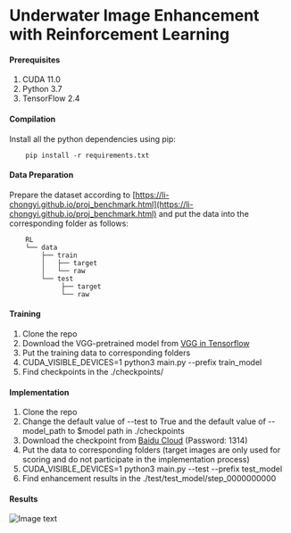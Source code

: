# Underwater Image Enhancement with Reinforcement Learning 

#### Prerequisites

1.  CUDA 11.0
2.  Python 3.7
3.  TensorFlow 2.4

#### Compilation
Install all the python dependencies using pip:
        
        pip install -r requirements.txt

#### Data Preparation
Prepare the dataset according to [https://li-chongyi.github.io/proj_benchmark.html](https://li-chongyi.github.io/proj_benchmark.html) and put the data into the corresponding folder as follows:

        RL
        └── data
            ├── train
            │   ├── target
            │   └── raw
            └── test
                 ├── target
                 └── raw

#### Training
1. Clone the repo
2. Download the VGG-pretrained model from [VGG in Tensorflow](https://github.com/jcheng1602/tensorflow-vgg)
3. Put the training data to corresponding folders
4. CUDA_VISIBLE_DEVICES=1 python3 main.py --prefix train_model
5. Find checkpoints in the ./checkpoints/ 

#### Implementation
1. Clone the repo
2. Change the default value of --test to True and the default value of --model_path to $model path in ./checkpoints
3. Download the checkpoint from [Baidu Cloud](https://pan.baidu.com/s/1NLVFlfivIm-tyAJut73vQw) (Password: 1314)
4. Put the data to corresponding folders (target images are only used for scoring and do not participate in the implementation process)
5. CUDA_VISIBLE_DEVICES=1 python3 main.py --test --prefix test_model 
6. Find enhancement results in the ./test/test_model/step_0000000000

#### Results
![Image text](https://gitee.com/sunshixin_upc/underwater-image-enhancement-with-reinforcement-learning/blob/master/Experimental%20results/Testing%20set/86.png)